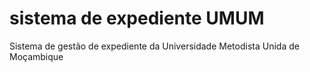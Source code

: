 # sistema de expediente UMUM
Sistema de gestão de expediente da Universidade Metodista Unida de Moçambique
